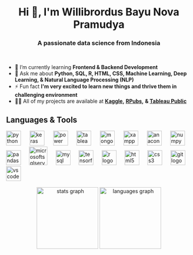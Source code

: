 <h1 align="center">Hi 👋, I'm Willibrordus Bayu Nova Pramudya</h1>
<h3 align="center">A passionate data science from Indonesia</h3>
<br>

- 🌱 I’m currently learning **Frontend & Backend Development**
- 💬 Ask me about **Python, SQL, R, HTML, CSS, Machine Learning, Deep Learning, & Natural Language Processing (NLP)**
- ⚡ Fun fact **I'm very excited to learn new things and thrive them in challenging environment**
- 👨‍💻 All of my projects are available at **[Kaggle](https://www.kaggle.com/bayunova),** **[RPubs](https://rpubs.com/willibrordus_bayu),** **& [Tableau Public](https://public.tableau.com/app/profile/willibrordus.bayu)** 
<h2 align="left">Languages & Tools</h2>

<div style="text-align: justify;">
  <img src="https://cdn.jsdelivr.net/gh/devicons/devicon/icons/python/python-original.svg" height="40" alt="python logo"  />
  <img width="12" />
  <img src="https://profilinator.rishav.dev/skills-assets/keras.png" height="40" alt="keras logo"  />
  <img width="12" />
  <img src="https://profilinator.rishav.dev/skills-assets/powerbi.png" height="40" alt="power bi logo"  />
  <img width="12" />
  <img src="https://profilinator.rishav.dev/skills-assets/tableau.svg" height="40" alt="tableau logo"  />
  <img width="12" />
  <img src="https://profilinator.rishav.dev/skills-assets/mongodb-original-wordmark.svg" height="40" alt="mongodb logo"  />
  <img width="12" />
  <img src="https://profilinator.rishav.dev/skills-assets/xampp.png" height="40" alt="xampp logo"  />
  <img width="12" />
  <img src="https://cdn.simpleicons.org/anaconda/44A833" height="40" alt="anaconda logo"  />
  <img width="12" />
  <img src="https://cdn.jsdelivr.net/gh/devicons/devicon/icons/numpy/numpy-original.svg" height="40" alt="numpy logo"  />
  <img width="12" />
  <img src="https://cdn.jsdelivr.net/gh/devicons/devicon/icons/pandas/pandas-original.svg" height="40" alt="pandas logo"  />
  <img width="12" />
  <img src="https://www.svgrepo.com/show/303229/microsoft-sql-server-logo.svg" height="50" alt="microsoftsqlserver logo"  />
  <img width="12" />
  <img src="https://cdn.jsdelivr.net/gh/devicons/devicon/icons/mysql/mysql-original.svg" height="40" alt="mysql logo"  />
  <img width="12" />
  <img src="https://cdn.jsdelivr.net/gh/devicons/devicon/icons/tensorflow/tensorflow-original.svg" height="40" alt="tensorflow logo"  />
  <img width="12" />
  <img src="https://cdn.jsdelivr.net/gh/devicons/devicon/icons/r/r-original.svg" height="40" alt="r logo"  />
  <img width="12" />
  <img src="https://cdn.jsdelivr.net/gh/devicons/devicon/icons/html5/html5-original.svg" height="40" alt="html5 logo"  />
  <img width="12" />
  <img src="https://cdn.jsdelivr.net/gh/devicons/devicon/icons/css3/css3-original.svg" height="40" alt="css3 logo"  />
  <img width="12" />
  <img src="https://cdn.simpleicons.org/git/F05032" height="40" alt="git logo"  />
  <img width="12" />
  <img src="https://cdn.jsdelivr.net/gh/devicons/devicon/icons/vscode/vscode-original.svg" height="40" alt="vscode logo"  />
</div>

<br>

<div align="center">
  <img src="https://github-readme-stats.vercel.app/api?username=bayunova28&hide_title=false&hide_rank=false&show_icons=true&include_all_commits=true&count_private=true&disable_animations=false&theme=dracula&locale=en&hide_border=false&order=1" height="167" alt="stats graph"  />
  <img src="https://github-readme-stats.vercel.app/api/top-langs?username=bayunova28&locale=en&hide_title=false&layout=compact&card_width=320&langs_count=6&theme=dracula&hide_border=false&order=2" height="167" alt="languages graph"  />
</div>
